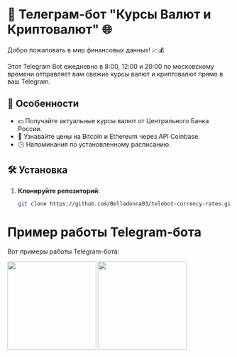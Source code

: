 # 🚀 Телеграм-бот "Курсы Валют и Криптовалют" 🌐

Добро пожаловать в мир финансовых данных! 📈💰

Этот Telegram Bot ежедневно в 8:00, 12:00 и 20:00 по московскому времени отправляет вам свежие курсы валют и криптовалют прямо в ваш Telegram.

## 🌟 Особенности

- 💵 Получайте актуальные курсы валют от Центрального Банка России.
- 💎 Узнавайте цены на Bitcoin и Ethereum через API Coinbase.
- 🕒 Напоминания по установленному расписанию.

## 🛠 Установка

1. **Клонируйте репозиторий**:
   ```sh
   git clone https://github.com/Belladonna03/telebot-currency-rates.git
   
# Пример работы Telegram-бота

Вот примеры работы Telegram-бота:

<img src="https://github.com/Belladonna03/telebot-currency-rates/blob/master/images/img1.jpg" width="200" /> <img src="https://github.com/Belladonna03/telebot-currency-rates/blob/master/images/img2.jpg" width="200" />